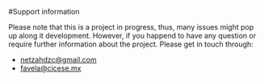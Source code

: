 #Support information

Please note that this is a project in progress, thus, many issues might pop up along it development. However, if you happend to have any question or require further information about the project. Please get in touch through:

* [netzahdzc@gmail.com](mailto:netzahdzc@gmail.com)
* [favela@cicese.mx](mailto:favela@cicese.mx)
